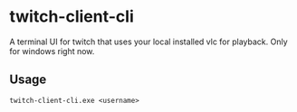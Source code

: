 # twitch-client-cli
A terminal UI for twitch that uses your local installed vlc for playback. Only for windows right now.

## Usage
`twitch-client-cli.exe <username>`
